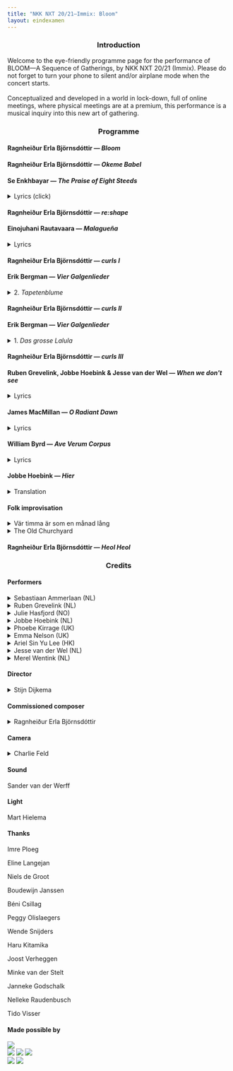 ```yaml
---
title: "NKK NXT 20/21—Immix: Bloom"
layout: eindexamen
---
```



<center>


### Introduction


</center>
Welcome to the eye-friendly programme page for the performance of BLOOM—A Sequence of Gatherings, by NKK NXT 20/21 (Immix). Please do not forget to turn your phone to silent and/or airplane mode when the concert starts.<br><br>
Conceptualized and developed in a world in lock-down, full of online meetings, where physical meetings are at a premium, this performance is a musical inquiry into this new art of gathering.

<center>

### Programme

</center>

#### Ragnheiður Erla Björnsdóttir ⁠— _Bloom_

#### Ragnheiður Erla Björnsdóttir ⁠— _Okeme Babel_

#### Se Enkhbayar ⁠— _The Praise of Eight Steeds_

<details><summary class="f5">Lyrics (click)</summary>
<div align="right">

**Lyrics: 那 顺 Na Shun**<br>
**Chinese translation: 乌兰杰 Wu Lan Jie**

</div>
<p class="f6 lh-copy eindexamen overflow-auto">
嗻！  嗬！  叮啼哩   叮 叮 啼哩啼哩啼哩啼哩
    <i>Zhe   ho    ding ti li    ding ding ti li ti li ti li ti li 
    [These are onomatopoeia]</i>
黃驃馬鬃馱來太陽 黃驃馬尾掃落月亮
    <i>The huangbiao horses 
    [a kind of horse that is one of the fastest
    and most beautiful species in Chinese legends]
    carry the sun on their manes;
    the huangbiao horses sweep down the moon by their tails</i>
黃驃馬身連著草原 黃驃馬背映著霞光
    <i>The bodies of the huangbiao horses
    are connected to the grassland;
    The huangbiao horses’ backs
    reflect the light of the coloured clouds</i>
黃驃馬嘶威震世界 黃驃馬踢踏破山崗
    <i>The neighing of the huangbiao horses 
    shakes the world;
    the huangbiao horses kick
    and break the mountain</i>
黃驃馬在呼喚勇士 八駿渾身都是力量
    <i>The huangbiao horse
    are calling for warriors;
    the eight steeds are full of power</i>
咪努嗻！  啼哩…嗬！ 叮啼哩 啼哩哩…
    <i>[These are onomatopoeia]</i>
成吉思汗的忠實伙伴 大自然母親的無私恩典
    <i>Genghis Khan’s loyal companion; 
    Mother Nature’s selfless blessing</i>
蒙族的驕傲 戰馬的威嚴 
    <i>The pride of the Mongolians; 
    the majesty of the war horses</i>
千歌萬曲流芳草原
    <i>The fragrance 
    of the thousands of songs and tunes
    [of the huangbiao horses] 
    remains and circulates in the grasslands </i>
激情的火 智慧的源
    <i>The fire of passion; 
    the source of wisdom</i>
崇拜的圖騰 必勝的信念
    <i>The totem of worship; 
    the conviction of victory</i>
心中的弓 強者的箭
    <i>The bow in the heart; 
    the arrow of the strong men</i>
理想的駿馬 意志的升華
    <i>The ideal horses; 
    the sublimation of spirit </i>
戰斗的銳氣 振興的朝霞
    <i>The spirit of fighting; 
    the revitalised coloured clouds
    during sunrise</i>
我們贊美你 八匹黃驃馬 理想的駿馬唷
    <i>We praise you, 
    the eight steeds, 
    the ideal horses</i>
</p>
</details>

#### Ragnheiður Erla Björnsdóttir ⁠— _re:shape_
#### Einojuhani Rautavaara ⁠— _Malagueña_

<details><summary class="f5">Lyrics</summary>
<div align="right">

**Federico García Lorca**

</div>
<p class="f6 lh-copy eindexamen overflow-auto">
La muerte 
	<i>Death</i>
entra y sale 
	<i>enters and leaves</i>
de la taberna. 
	<i>the tavern.</i><br>
Pasan caballos negros 
	<i>Black stallions</i>
y gente siniestra 
	<i>and sinister people</i>
por los hondos caminos 
	<i>pass down the deep roads</i>
de la guitarra. 
	<i>of the guitar.</i><br>
Y hay un olor a sal
    <i>And there is a smell of salt</i>
y a sangre de hembra, 
	<i>and of female blood,</i>
en los nardos febriles
	<i>in the feverish tuberoses</i>
de la marina. 
	<i>of the seaside.</i><br>
La muerte 
	<i>Death</i>
entra y sale, 
	<i>enters and leaves</i>
y sale y entra 
	<i>and leaves and enters</i>
la muerte 
    <i>the death</i>
de la taberna.
    <i>of the tavern.</i>
</p>
</details>

#### Ragnheiður Erla Björnsdóttir ⁠— _curls I_

#### Erik Bergman ⁠— _Vier Galgenlieder_

<details><summary class="f5">2. <i>Tapetenblume</i></summary>
<div align="right">

**Christian Morgenstern**

</div>
<p class="f6 lh-copy eindexamen overflow-auto">
Tapetenblume bin ich fein,
    <i>Wallpaper flowers am I prettily,</i>
kehr wieder ohne Ende,
    <i>return without end,</i>
doch, statt im Mai'n und Mondenschein,
    <i>but, instead of in May and moonlight,</i>
auf jeder der vier Wände.
    <i>on all four of the walls.</i><br>
Du siehst mich nimmerdar genung,
    <i>You never see me enough,</i>
so weit du blickst im Stübchen,
    <i>as far as you look in the sitting room,</i>
und folgst du mir per Rösselsprung –
    <i>and if you follow me by a knight's move [chess] –</i>
wirst du verrückt, mein Liebchen. 
    <i>you'll go mad, my love.</i>
</p>
</details>

#### Ragnheiður Erla Björnsdóttir ⁠— _curls II_

#### Erik Bergman ⁠— _Vier Galgenlieder_

<details><summary class="f5">1. <i>Das grosse Lalula</i></summary>
<div align="right">

**Christian Morgenstern**

</div>
<p class="f6 lh-copy eindexamen overflow-auto">
Kroklokwafzi? Sem̄emem̄i!
Seiokrontro – prafriplo:
Bifzi, bafzi; hulalem̄i:
quasti basti bo…
Lalu lalu lalu lalu la!<br>
Hontraruru miromente
zasku zes rü rü?
Entepente, leiolente
klekwapufzi lü?
Lalu lalu lalu lala la!<br>
Simarat kos malzlpempu
silzuzankunkrei (;)!
Marjomar dos: Quempu Lempu
Siri Suri Sei [ ]!
Lalu lalu lalu lalu la!
</p>
</details>

#### Ragnheiður Erla Björnsdóttir ⁠— _curls III_

#### Ruben Grevelink, Jobbe Hoebink & Jesse van der Wel ⁠— _When we don't see_

<details><summary class="f5">Lyrics</summary>
<div align="right">

**Jobbe Hoebink**

</div>
<p class="f6 lh-copy eindexamen overflow-auto">
Lies and truth denied, 
to prove our pride, 
guide our game 
Lies and truth denied, 
to smooth the sides,  
hide our shame<br>
In fear, who’ll understand? 
One wonders; ‘who is foe? who is friend?’          
that record plays all over again 
Woman nor man can mend…<br>
Lies and truth denied, 
to separate and divide  <br>
One look, but none who see
Staring blind in bright L.E.D. 
There’s no connection		
How could there be?
Just let it be!			Please, be!<br>
When we don’t see,   		
It seems that we         	
in our anguish              	
are blinding the eye   	
to what could be.       <br>	
Opening eyes, 
So much we can realise
When we see!	<br>
Much as fright begs 
the body to fight or flee				
From heart to heart to heart to heart, flow!	 
From heart to heart to heart to heart, know!<br>
There lies truth
In the branch of an olive tree
From heart to heart to heart to heart, see!
From heart to heart to heart to heart, be!
Steadily, show me…<br>
When we don’t see,   
It seems that we     
in our anguish              
are blinding the eye   
to what could be.  <br>
Mirrors in us call
Can we look at our reflection?
We all must take action
You see
To avoid the debris<br>
Open eyes.
Realise and see.<br>
On Common ground
Once found
There’s a space 
Where all of us can be
Where you and me are we
</p>
</details>


#### James MacMillan ⁠— _O Radiant Dawn_

<details><summary class="f5">Lyrics</summary>
<p class="f6 lh-copy eindexamen overflow-auto">
O Radiant Dawn,
Splendour of eternal Light,
Sun of Justice: come,
Shine on those who dwell in darkness
And the shadow of death.
Isaiah had prophesied, 
'The people who walked in darkness
have seen a  great light:
Upon those who dwelt in the land of gloom
a light has shone.'
Amen.     
</p>
</details>

#### William Byrd — _Ave Verum Corpus_

<details><summary class="f5">Lyrics</summary>
<p class="f6 lh-copy eindexamen overflow-auto">
Ave verum Corpus, natum
    <i>Hail true body, born</i>
De Maria Virgine,
    <i>of virgin Mary,</i>
Vere passum, immolatum
    <i>having truly suffered, sacrificed</i>
In cruce pro homine,
    <i>on the cross for mankind,</i>
Cuius latus perforatum
    <i>from whose injured side</i>
Unda fluxit sanguine:
    <i>whence flows blood:</i>
Esto nobis praegustatum
    <i>Be for us a foretaste</i>
In mortis examine.
    <i>in the trial of death.</i>
O dulcis, O pie, O Jesu Fili Mariae, miserere mei.
    <i>O sweet, o holy, o Jesus son of Mary, have mercy on me.</i>
Amen.
</p>
</details>

#### Jobbe Hoebink ⁠— _Hier_

<details><summary class="f5">Translation</summary>
<p class="f6 lh-copy eindexamen overflow-auto">
Now
Here
This moment only
You and I
Here and now<br>
Take them
These words into the ear
Thus moves thought to word
Through sou.n.d.
Be enchanted
Like a child who in a seashell newly found 
discovers the ever-sounding sea.<br>
Breath with me
Here and now
Out and in
And out
Thus begins on breath's rhythm a new sentence 
again and again
Here out
Now in<br>
My lips feel tight, a box
She shifts, minus, plus
Registers in one, in nill
Nill, one, one, nill
Pulsates them through the cable
Enwaves them through the air
Over cities over countryside
Through ocean's deepest depths 
'till 'yond the moon and back
The whole world she brings thus to your home
Where, through tube and thread 
and the so called "speaker", 
she deposits the words 
in the little shells of your ears
Back to you
Here and now<br>
I am happy you are listening.<br>
Through your head, through your throat
Through our chest, belly and legs
With your feet planted on the ground
Into the deepest part of your toes
These series of pulses
These waves through the air
Find their way back into the earth 
on which I stand
Wherefrom this sounds...<br>
When I can feel your touch once more
And see you not in pixels but 
by light of moon or sun
I will go back
Out and in
Here and now
to where all had begun
</p>
</details>

#### Folk improvisation

<details><summary class="f5">Vär timma är som en månad lång</summary>
<p class="f6 lh-copy eindexamen overflow-auto">
Vär timma är som en månad lång,
    <i>Every hour is as long as a month,</i>
vär månad som ett år.
    <i>every month as a year.</i>
Så längtar jag efter dig,
    <i>So much do I long for you,</i>
min lilla vän,
    <i>my sweet friend,</i>
fast jag dig aldrig får.
    <i>although I will never have you.</i>
</p>
</details>

<details><summary class="f5">The Old Churchyard</summary>
<p class="f6 lh-copy eindexamen overflow-auto">
Come, come with me to the old churchyard,
I so well know those paths 'neath the soft green sward
Friends in there that we want to regard;
We can trace out their names in the old churchyard<br>
Mourn not for them, their trials are o'er,
And why weep for those who will weep no more?
For sweet is their sleep, though cold and hard
Their pillows they be in the old churchyard<br>
I know that it's vain when our friends depart
To breathe kind words to a broken heart;
And I know that the joy of life is marred
When we follow friends to the old churchyard
</p>
</details>

#### Ragnheiður Erla Björnsdóttir ⁠— _Heol Heol_

<center>

### Credits

</center>


#### Performers


<details><summary class="f5">Sebastiaan Ammerlaan (NL)</summary>
<figure class="fr-l w-30-l ml-auto-l grow fr-m w-30-m ml-auto-m br3 ma1 ba b--light-gray">
    <img src="images/NKKNXT/Sebastiaan.jpg" alt="Sebastiaan" class="br3 br--top">
    <figcaption class="tc">Photo: ChunYao Lin</figcaption>
</figure>
<p class="f6 lh-copy cf">
Ever since Sebastiaan begged his parents for violin lessons when he was four, music took a strong hold of him. He soon changed the violin for the viola, then started singing, studying classical singing at the HKU Utrecht Conservatoire with Jón Þorsteinsson and Selma Harkink. Today he studies at the Master for Ensemble Singing at the Royal Conservatoire with Harry van Berne and Gerda van Zelm.<br><br>
Sebastiaan played in the Youth Orchestra of the Netherlands and sang in the National Youth choir. He was a frequent participant in Meesters & Gezellen, another education project of both the Netherlands Chamber Choir and Cappella Amsterdam. He also sang in the TENSO Europe Chamber Choir and is part of the Bach Choir of the Netherlands. <br><br>
In 2017, he founded the Ensemble for New Music with soprano Veronika Akhmetchina. He also sings in Ensemble Cantorex with soprano Iris Bouman, alto Hester Westra and tenor Dierick Aartsen, a vocal ensemble specialising in Renaissance and Baroque music.<br><br>
<a href=https://bammerlaan.nl>https://bammerlaan.nl</a>
</p>
</details>

<details><summary class="f5">Ruben Grevelink (NL)</summary>
<figure class="fr-l w-30-l ml-auto-l fr-m w-30-m ml-auto-m br3 ma1 ba b--light-gray grow">
    <img src="images/NKKNXT/Ruben.jpg" alt="Ruben" class="br3 br--top">
    <figcaption class="tc">Photo: Anna van Kooij</figcaption>
</figure>
<p class="f6 lh-copy cf">
Ruben Grevelink is a singer, choir conductor and music teacher based in Utrecht. He started his musical education in Utrecht at the Bachelor of Music in Education. It was during this bachelor that he discovered his love for vocal music. After he finished the bachelor he continued to study the master Innovative Choir Leading in Aalborg, Denmark. He graduated from the masters in 2020. During his time at this master he developed himself further as a conductor, arranger and vocal improviser. <br><br>
As a conductor he is currently working with VOISZ Vocal Projects and gospel choir Hatikwa. He also gives workshops in vocal improvisation and rhythm and groove to choirs throughout The Netherlands. <br><br>
As a bass singer Ruben is currently involved with The Baszment and RAMA Voices.
</p>
</details>

<details><summary class="f5">Julie Hasfjord (NO)</summary>
<figure class="fr-l w-30-l ml-auto-l fr-m w-30-m ml-auto-m br3 ma1 ba b--light-gray grow">
    <img src="images/NKKNXT/Julie.jpg" alt="Julie" class="br3 br--top">
    <figcaption class="tc">Photo: ChunYao Lin</figcaption>
</figure>
<p class="f6 lh-copy cf">
Julie Hasfjord is a Norwegian singer and performer who has been based in the Hague the last 5 years. As a classically trained singer, she appreciates having a versatile approach to genres and repertoire, and she especially enjoys collaborating with other artists in creating new music and art. 
In the Netherlands she is currently active with her ensemble, Linen of Words, a recently formed new music collective with where she functions as a core member together with Leah Plave (cello) and Annick Odom (double bass/clarinet). <br><br>
Julie is also active with her early music duo, Parnassos, based in Trondheim, Norway, where she regularly sings with Trondheim Vocal Ensemble. She completed her bachelor studies in classical singing at the University of Stavanger, Norway, where she studied with mezzo-soprano, Bettina Smith. In 2020 she completed her master's degree in classical singing at the Royal Conservatory in the Hague, where she studied with Sasja Hunnego, Lenie van den Heuvel, Catrin Wyn-Davies and Noa Frenkel.<br><br>
    <a href=http://www.juliehasfjord.com/>http://www.juliehasfjord.com/</a>
</p>
</details>

<details><summary class="f5">Jobbe Hoebink (NL)</summary>
<figure class="fr-l w-30-l ml-auto-l fr-m w-30-m ml-auto-m br3 ma1 ba b--light-gray grow">
    <img src="images/NKKNXT/Jobbe.jpg" alt="Jobbe" class="br3 br--top">
    <figcaption class="tc">Photo: Adelaide Rosina Ouwerkerk</figcaption>
</figure>
<p class="f6 lh-copy cf">
Born and raised in Brabant, the Netherlands, this artist had many interests before at last the arrow struck home when he started singing in University. Though it was not very much appreciated by the librarians of Maastricht, the local musical school was very enthused. He moved to Tilburg to follow a music theatre education, studied at the Meisner Toneelacademie in Den Bosch and finally finished a Master of Music in Music Theater in summer 2020, at the Fontys Hogeschool voor de Kunsten Conservatory.  During the years he has broadened his scope to more classical and early music theatre repertoire and early musical as well as kleinkunst which seemed a natural fit. <br><br>
In their artistry Jobbe always strives for urgency. Their broad interest in politics, society and our connection to nature, together with a fascination for words and story, has made them starting to jot down new original songs and creative texts, some of which you have heard today. <br><br>
Next to being a singer, Jobbe works as a freelance actor in the Efteling and has his own singing students aiming to share the joy and trust in finally finding one’s voice, to be shared on stage, in a park or, indeed, from between the bookshelves of a library.
</p>
</details>

<details><summary class="f5">Phoebe Kirrage (UK)</summary>
<figure class="fr-l w-30-l ml-auto-l fr-m w-30-m ml-auto-m br3 ma1 ba b--light-gray grow">
    <img src="images/NKKNXT/Phoebe.jpg" alt="Phoebe" class="br3 br--top">
    <figcaption class="tc">Photo: ChunYao Lin</figcaption>
</figure>
<p class="f6 lh-copy cf">
Phoebe Kirrage is a British soprano, hailing from the Midlands.<br><br>
Having received an extensive musical education in the UK, including receiving a Bachelor of    music with Honours from Royal Holloway University of London, where she performed as a member of the Choir of Royal Holloway under the direction of Rupert Gough, and throughout London with composers and conductors such as James Macmillan, Eamonn Dougan and Howard Goodall.<br><br>
She moved to the Netherlands to study for her Masters at the Royal Conservatoire of the Hague, studying with Noa Frenkel and Carolien Drewes, where she graduated with a grading of nine. <br><br>
Phoebe has had the pleasure of performing in a number of both the UK and the Netherlands     prestigious performance venues such as The Royal Albert Hall and The Barbican and in the Grote Zaal in TivoliVredenburg both in chorus and soloist positions. <br><br>
Within the Conservatoire, Phoebe had the opportunity to perform and prepare roles in The Fairy Queen,Turn of The Screw and La Boheme. <br><br>
Future performances planned for Phoebe include a number of performances with De Dirigente as the soloist for Mendelssohn’s Psalm 42, and singing the role of Antonia in Holland Opera’s 2022 summer seasons premiere of The Divorce of Figaro. 
</p>
</details>

<details><summary class="f5">Emma Nelson (UK)</summary>
<figure class="fr-l w-30-l ml-auto-l fr-m w-30-m ml-auto-m br3 ma1 ba b--light-gray grow">
    <img src="images/NKKNXT/Emma.jpg" alt="Emma" class="br3 br--top">
    <figcaption class="tc">Photo: ChunYao Lin</figcaption>
</figure>
<p class="f6 lh-copy cf">
Emma Nelson is a Mezzo-Soprano, aged 23 and an alumna of the Royal Welsh College of Music and Drama where she studied classical voice. During her final year she studied abroad where she was based in the Netherlands pursuing her singing at Codarts University of the Arts, Rotterdam. She currently resides in the Netherlands and is working as a member of the NKK NXT ensemble and also as a freelancer with De Nationale Opera en Ballet koor, Amsterdam.<br><br>
At a young age being a member of choirs such as Schola Exe, the National Children’s Choir of Great Britain and the National Youth Choir of Great Britain, she has continued her choral work as a lay clerk and also as a scholar with the BBC National Chorus of Wales. <br><br>
Emma’s experience with opera has included Handel’s Acis and Galatea with Donald Maxwell in Hestercombe Gardens, Somerset. Further mentions include playing a lead role in the Carlisle Floyd opera Susannah as ‘Little Bat’, her first practise of a trouser role character.  Another notable opera experience was her involvement in the Welsh National Youth Opera’s world premier of Kommilitonen! by Peter Maxwell Davies which received a 5* review in both The Guardian and The Times.<br><br>
Although Emma’s training is in Classic Music, she also performs genres such as jazz, folk, traditional middle eastern and new music through collaborations with up and coming composers. Emma has also been able to provide a voice to film music, including a NETFLIX production, Apostle (2018), and a short film titled The Iris Echo.

<a href=http://www.emmanelson.com/>http://www.emmanelson.com/</a>
</p>
</details>

<details><summary class="f5">Ariel Sin Yu Lee (HK)</summary>
<figure class="fr-l w-30-l ml-auto-l fr-m w-30-m ml-auto-m br3 ma1 ba b--light-gray grow">
    <img src="images/NKKNXT/Ariel.jpg" alt="Ariel" class="br3 br--top">
    <figcaption class="tc">Photo: ChunYao Lin</figcaption>
</figure>
<p class="f6 lh-copy cf">
Ariel Sin Yu Lee is a mezzo-soprano and flutist from Hong Kong. <br><br>
She completed her bachelor's degree in music at the Chinese University of Hong Kong in 2012, on flute and singing, with an entrance scholarship by the university. <br><br>
She was awarded the Holland Scholarship by the Dutch government in 2017 and obtained her master’s degree in voice at the HKU Utrecht Conservatory in 2019. Ariel currently studies singing with the renowned vocal educator Henny Diemer. <br><br>
In 2017, she performed as one of the vocal soloists in Cantabile Limited's production of Handel's Messiah in Hong Kong. In the same year, she made her opera debut with the Hong Kong Philharmonic in Purcell's “Dido and Aeneas”, singing the roles of second woman and second witch. <br><br>
Ariel was also an active chamber musician in Hong Kong as a flutist and vocalist. She founded the chamber music ensemble “The Music Circles” in 2013 with two musician friends in Hong Kong. Among all the concerts organised by “The Music Circles”, the most successful ones are the tango concert series led by the Argentinean tango flutist Eduardo Tami. <br><br>
During her master’s study in the Netherlands, she had studied and performed various opera, art songs, oratorios and chamber music repertoires under the guidance of different coaches.<br><br>
In 2018, Ariel's chamber music trio performed in the last round of Storioni Willem Twee Chamber music Competition in 's-Hertogenbosch, the Netherlands as one of the finalists. In 2019, Ariel performed as the soloist of the talent opera “To Plant Again” in the Opera Forward Festival organized by the Dutch National Opera in Amsterdam. She is invited by the Opera Viva Festival in Woerden, the Netherlands, to give vocal rectials in the 2020 and 2021 editions.<br><br>
Ariel has a broad interest in music, besides classical singing, she also does pop and jazz music. Ariel is also very interested in theater.<br><br>
Ariel is currently a member of the talent development programme “NKK NXT” (4th edition) of the Netherlands Chamber Choir. The group consists of nine young artists in the disciplines of music and theater. They will continue as vocal ensemble IMMIX after finishing the traineeship programme.<br><br>
In Dec 2020, Ariel, Gordon H. Williams (composer, researcher), Sol Enae Lee (visual artist) and Augustin Faundez Rojas (percussion) founded the artist collective “Fire is Scary”. The collective presents new original music with the elements of visual arts and theater. “Fire is Scary” is currently one of the research labs of “School of Commons”, a community-based initiative dedicated to the study and development of decentered knowledge, located at the Zürich University of the Arts.
</p>
</details>

<details><summary class="f5">Jesse van der Wel (NL)</summary>
<figure class="fr-l w-30-l ml-auto-l fr-m w-30-m ml-auto-m br3 ma1 ba b--light-gray grow">
    <img src="images/NKKNXT/Jesse.jpg" alt="Jesse" class="br3 br--top">
    <figcaption class="tc">Photo: ChunYao Lin</figcaption>
</figure>
<p class="f6 lh-copy cf">
I’m Jesse van der Wel, an Arnhem based music theatre maker and singer. I graduated from ArtEZ Music Theatre in 2019 and I have been freelancing since then. I initially studied Theatre in Education, but during my first year my dreams and goals began to change and I discovered the study Music Theatre with its experimental approach. I entered there with a vision of combining Pina Bausch and Björk and later on I encountered other inspirations like James Blake, Wende and Roomful of Teeth. As a theatremaker I’m very visual and I often start with the musicality of lighting and moving bodies. As a singer I move mostly within pop, but I do have experience with classical singing and I’m also really into improvisation. I compose as well, from theatrical popsongs to choir compositions.
</p>
</details>

<details><summary class="f5">Merel Wentink (NL)</summary>
<figure class="fr-l w-30-l ml-auto-l fr-m w-30-m ml-auto-m br3 ma1 ba b--light-gray grow">
    <img src="images/NKKNXT/Merel.jpg" alt="Merel" class="br3 br--top">
    <figcaption class="tc">Photo: Anna van Kooij</figcaption>
</figure>
<p class="f6 lh-copy cf">
Cooperation, always looking for artistic urgency and a broad musical and artistic orientation. Those are the most important characteristics of Merel Wentink.<br><br>
Merel is artistically strongest when collaborating closely with others. This is visible in her career as mezzo soprano. Apart from being involved with NKK NXT 20/21 (Immix) Merel is singing with Trio Ridente. This is an ensemble she set up in 2019, together with Meike Wijma (soprano) and Julia Hoorman (piano). Trio Ridente interprets songs and duets from different styles and combines them with up-to-date topics, text and theatre.<br><br>
From the beginning of her classical singing studies at the conservatory in Groningen, Merel has been interested in projects with a certain societal and artistic urgency. Next to gaining experience as a soloist in oratoria (Bach's Matthew Passion, Mendelssohn's Elias, Mozart's Requiem), she searched for this urgency in several productions within the Opera Forward Festival and an internship at Holland Opera. In these projects she collaborated with multiple contemporary composers and experimented with different acting styles. <br><br>
In her collaboration with The Skypainters (a modern jazz collective with classical influences) and with Wende Snijders in her show ‘De Wildernis’, she enriched her repertoire by getting a taste of cross-over styles with non-classical music. 
</p>
</details>


#### Director
<details><summary class="f5">Stijn Dijkema</summary>
<figure class="fr-l w-30-l ml-auto-l fr-m w-30-m ml-auto-m br3 ma1 ba b--light-gray grow">
    <img src="images/NKKNXT/Stijn.jpg" alt="Stijn" class="br3 br--top">
</figure>
<p class="f6 lh-copy cf">
Stijn Dijkema (1992) studeerde in 2020 af aan de regieopleiding in Amsterdam met een eigen bewerking van *Oedipus Rex*. Sinds zijn afstuderen regisseerde hij onder andere bij de Nationale Opera en Ballet (In Nabijheid), de Stadsschouwburg en Philharmonie Haarlem (Kenau) en schreef en realiseerde hij de voorstelling *Een hart onder de riem* op het nieuwe platform 'Acteur aan de Deur’.
</p>
</details>

#### Commissioned composer
<details><summary class="f5">Ragnheiður Erla Björnsdóttir</summary>
<figure class="fr-l w-30-l ml-auto-l fr-m w-30-m ml-auto-m br3 ma1 ba b--light-gray grow">
    <img src="images/NKKNXT/ErlaPerla.jpg" alt="Erla" class="br3 br--top">
</figure>
<p class="f6 lh-copy cf">
Ragnheiður Erla Björnsdóttir is an Icelandic composer and poet based in Vienna. Her practice centres around research of sound-based elements with language using experimental vocal technique, syllable language and phonetic poetry to deconstruct text with compositional techniques.<br><br>
Björnsdóttir has worked as a composer at the National Theatre of Iceland, the Icelandic National Broadcasting Service and the Reykjavík City Theatre. Working in international projects, she collaborates with directors, dancers, visual artists and other musicians leading her  compositions to have been performed in countries such as the United States, Finland, the Netherlands, Austria, Germany, Sweden and Iceland.<br><br>
Björnsdóttir’s pieces have been performed at contemporary music festival such as Dark Music Days, WeW! Contemporary Festival, TutTötTuð and Young Nordic Music, where she was chosen as one of Iceland’s representatives in 2019. Her music has been portrayed in a National Geographic short film, as well as having composed the music score for three
full-length films in Iceland.<br><br>
Erla holds a MA in Creative Writing from the University of Iceland, specializing in the research of music and language, and a BA in Composition from the Icelandic Academy of the Arts under the guidance of composer Hróðmar I. Sigurbjörnsson. She completed exchange studies in Creative Writing at the University of Aberdeen in Scotland in 2017.<br><br>
Her poetry has been published in magazines in the United States, the UK and Iceland. Additionally, she frequently writes poetry and librettos for other musician’s projects from a sound-derived perspective.<br><br>
Björnsdóttir is a member of Hlökk, an art ensemble together with composers Ingibjörg Ýr
Skarphéðinsdóttir and Lilja María Ásmundsdóttir. Their album, Hulduhljóð, won the Kraumur Music Awards 2019 and was nominated as the album of the year at the Icelandic Music Awards.
Björnsdóttir was also nominated, with Hróðmar I. Sigurbjörnsson, for the composition of the year for their children's opera, The Seal Woman, at the Icelandic Music Awards.
</p>
</details>

#### Camera

<details><summary class="f5">Charlie Feld</summary>
<figure class="fr-l w-30-l ml-auto-l fr-m w-30-m ml-auto-m br3 ma1 ba b--light-gray grow">
    <img src="images/NKKNXT/Charlie.jpg" alt="Charlie" class="br3 br--top">
</figure>
<p class="f6 lh-copy cf">
Charlie Feld was born in 1996 and has been dedicated to the visual element his whole life. In 2014 he started studying Audiovisual Media at the HKU (University of the Arts Utrecht). He specialized in camera operator and cinematographer.<br><br>
Since he finished his study he works as a freelance filmmaker and director. He makes everything from commercials, documentaries to fiction. The last 3 years he has also been working in the livestream business.
</p>
</details>


#### Sound
<summary class="f5">Sander van der Werff</summary>

#### Light
<summary class="f5">Mart Hielema</summary>

#### Thanks
<div class="mw9 center">
<div class="cf ph2-ns">
    <div class="fl w-50 pa2">
    <div class="">
Imre Ploeg

Eline Langejan

Niels de Groot

Boudewijn Janssen

Béni Csillag

Peggy Olislaegers

Wende Snijders
    </div>
    </div>
    <div class="fl w-50 pa2">
    <div class="">
Haru Kitamika

Joost Verheggen

Minke van der Stelt

Janneke Godschalk

Nelleke Raudenbusch

Tido Visser
        </div>
    </div>
</div>
</div>




#### Made possible by

<main class="cf pa2">
    <div class="fl w-100 w-50-ns ph2">
    <a href="https://www.nederlandskamerkoor.nl/" class="pv2 grow db no-underline black"><img class="db w-100" src="images/NKKNXT/Fondsen/NederlandsKamerkoor_Logo_White_CMYK.svg"></a>
    </div>
    <div class="fl w-50 w-25-ns ph2">
    <a href="https://www.fonds1999.org/" class="pv2 grow db no-underline black"><img class="db w-100" src="images/NKKNXT/Fondsen/FONDS-1999-LOGO.jpg"></a>
    <a href="https://www.janivostichting.nl/" class="pv2 grow db no-underline black"><img class="db w-100" src="images/NKKNXT/Fondsen/jan_ivo.png"></a>
    <a href="https://www.elisemathilde.nl/" class="pv2 grow db no-underline black"><img class="db w-100" src="images/NKKNXT/Fondsen/elisemathidel.jpg"> </a>
    </div>
    <div class="fl w-50 w-25-ns ph2">
    <a href="https://vanbijleveltstichting.nl/" class="pv2 grow db no-underline black"><img class="db w-100 bg-white" src="images/NKKNXT/Fondsen/bijlevelt.png"></a>
    <a href="https://www.cultuurfonds.nl/" class="pv2 grow db no-underline black"><img class="db w-100 bg-white" src="images/NKKNXT/Fondsen/bernhard_cultuurfonds.png"></a>
    </div>
</main>

<mastodon-comments host="fosstodon.org" user="dpecos" tootId="109574160582937075" style="width : 1024px"></mastodon-comments>